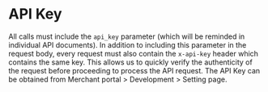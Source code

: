 # API Key

All calls must include the `api_key` parameter \(which will be reminded in individual API documents\). In addition to including this parameter in the request body, every request must also contain the `x-api-key` header which contains the same key. This allows us to quickly verify the authenticity of the request before proceeding to process the API request. The API Key can be obtained from Merchant portal &gt; Development &gt; Setting page.

